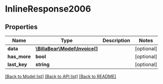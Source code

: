 # InlineResponse2006

## Properties
Name | Type | Description | Notes
------------ | ------------- | ------------- | -------------
**data** | [**\BillaBear\Model\Invoice[]**](Invoice.md) |  | [optional] 
**has_more** | **bool** |  | [optional] 
**last_key** | **string** |  | [optional] 

[[Back to Model list]](../../README.md#documentation-for-models) [[Back to API list]](../../README.md#documentation-for-api-endpoints) [[Back to README]](../../README.md)

